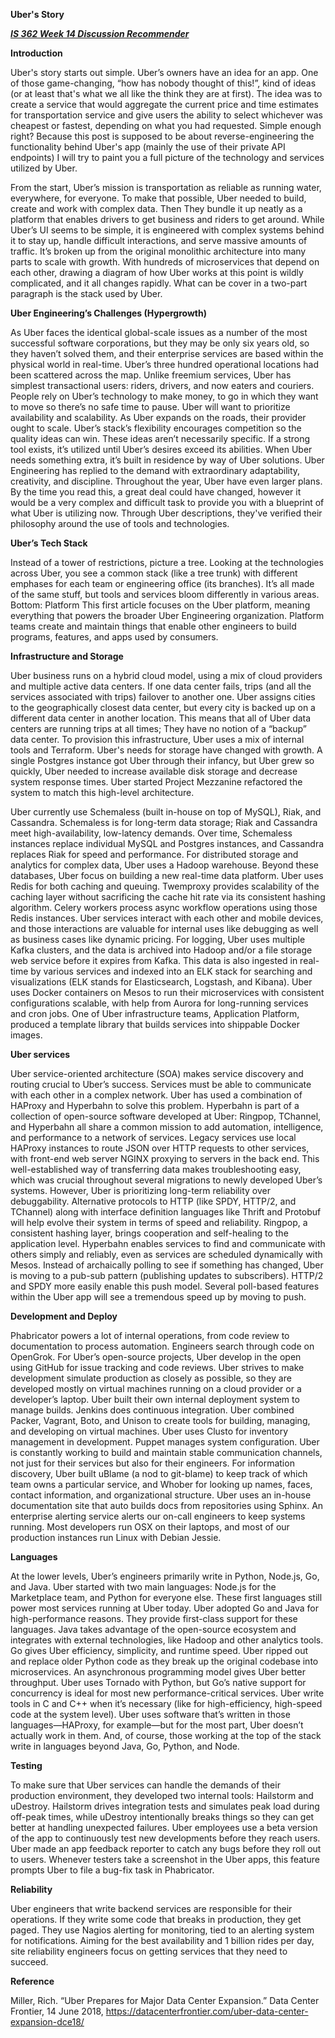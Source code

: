 <strong>Uber's Story</strong>

***<u>IS 362 Week 14 Discussion Recommender</u>***

**Introduction**

Uber's story starts out simple. Uber’s owners have an idea for an app. One of those game-changing, “how has nobody thought of this!”, kind of ideas (or at least that's what we all like the think they are at first). The idea was to create a service that would aggregate the current price and time estimates for transportation service and give users the ability to select whichever was cheapest or fastest, depending on what you had requested. Simple enough right? Because this post is supposed to be about reverse-engineering the functionality behind Uber's app (mainly the use of their private API endpoints) I will try to paint you a full picture of the technology and services utilized by Uber.

From the start, Uber’s mission is transportation as reliable as running water, everywhere, for everyone. To make that possible, Uber needed to build, create and work with complex data. Then They bundle it up neatly as a platform that enables drivers to get business and riders to get around. While Uber’s UI seems to be simple, it is engineered with complex systems behind it to stay up, handle difficult interactions, and serve massive amounts of traffic. It’s broken up from the original monolithic architecture into many parts to scale with growth. With hundreds of microservices that depend on each other, drawing a diagram of how Uber works at this point is wildly complicated, and it all changes rapidly. What can be cover in a two-part paragraph is the stack used by Uber.

**Uber Engineering’s Challenges (Hypergrowth)**

As Uber faces the identical global-scale issues as a number of the most successful software corporations, but they may be only six years old, so they haven’t solved them, and their enterprise services are based within the physical world in real-time. Uber’s three hundred operational locations had been scattered across the map. Unlike freemium services, Uber has simplest transactional users: riders, drivers, and now eaters and couriers. People rely on Uber’s technology to make money, to go in which they want to move so there’s no safe time to pause. Uber will want to prioritize availability and scalability. As Uber expands on the roads, their provider ought to scale. Uber’s stack’s flexibility encourages competition so the quality ideas can win. These ideas aren’t necessarily specific. If a strong tool exists, it’s utilized until Uber’s desires exceed its abilities. When Uber needs something extra, it’s built in residence by way of Uber solutions. Uber Engineering has replied to the demand with extraordinary adaptability, creativity, and discipline. Throughout the year, Uber have even larger plans. By the time you read this, a great deal could have changed, however it would be a very complex and difficult task to provide you with a blueprint of what Uber is utilizing now. Through Uber descriptions, they've verified their philosophy around the use of tools and technologies.

**Uber’s Tech Stack**

Instead of a tower of restrictions, picture a tree. Looking at the technologies across Uber, you see a common stack (like a tree trunk) with different emphases for each team or engineering office (its branches). It’s all made of the same stuff, but tools and services bloom differently in various areas. Bottom: Platform This first article focuses on the Uber platform, meaning everything that powers the broader Uber Engineering organization. Platform teams create and maintain things that enable other engineers to build programs, features, and apps used by consumers.

**Infrastructure and Storage**

Uber business runs on a hybrid cloud model, using a mix of cloud providers and multiple active data centers. If one data center fails, trips (and all the services associated with trips) failover to another one. Uber assigns cities to the geographically closest data center, but every city is backed up on a different data center in another location. This means that all of Uber data centers are running trips at all times; They have no notion of a “backup” data center. To provision this infrastructure, Uber uses a mix of internal tools and Terraform. Uber's needs for storage have changed with growth. A single Postgres instance got Uber through their infancy, but Uber grew so quickly, Uber needed to increase available disk storage and decrease system response times. Uber started Project Mezzanine refactored the system to match this high-level architecture.

Uber currently use Schemaless (built in-house on top of MySQL), Riak, and Cassandra. Schemaless is for long-term data storage; Riak and Cassandra meet high-availability, low-latency demands. Over time, Schemaless instances replace individual MySQL and Postgres instances, and Cassandra replaces Riak for speed and performance. For distributed storage and analytics for complex data, Uber uses a Hadoop warehouse. Beyond these databases, Uber focus on building a new real-time data platform. Uber uses Redis for both caching and queuing. Twemproxy provides scalability of the caching layer without sacrificing the cache hit rate via its consistent hashing algorithm. Celery workers process async workflow operations using those Redis instances. Uber services interact with each other and mobile devices, and those interactions are valuable for internal uses like debugging as well as business cases like dynamic pricing. For logging, Uber uses multiple Kafka clusters, and the data is archived into Hadoop and/or a file storage web service before it expires from Kafka. This data is also ingested in real-time by various services and indexed into an ELK stack for searching and visualizations (ELK stands for Elasticsearch, Logstash, and Kibana). Uber uses Docker containers on Mesos to run their microservices with consistent configurations scalable, with help from Aurora for long-running services and cron jobs. One of Uber infrastructure teams, Application Platform, produced a template library that builds services into shippable Docker images.

**Uber services**

Uber service-oriented architecture (SOA) makes service discovery and routing crucial to Uber’s success. Services must be able to communicate with each other in a complex network. Uber has used a combination of HAProxy and Hyperbahn to solve this problem. Hyperbahn is part of a collection of open-source software developed at Uber: Ringpop, TChannel, and Hyperbahn all share a common mission to add automation, intelligence, and performance to a network of services. Legacy services use local HAProxy instances to route JSON over HTTP requests to other services, with front-end web server NGINX proxying to servers in the back end. This well-established way of transferring data makes troubleshooting easy, which was crucial throughout several migrations to newly developed Uber’s systems. However, Uber is prioritizing long-term reliability over debuggability. Alternative protocols to HTTP (like SPDY, HTTP/2, and TChannel) along with interface definition languages like Thrift and Protobuf will help evolve their system in terms of speed and reliability. Ringpop, a consistent hashing layer, brings cooperation and self-healing to the application level. Hyperbahn enables services to find and communicate with others simply and reliably, even as services are scheduled dynamically with Mesos. Instead of archaically polling to see if something has changed, Uber is moving to a pub-sub pattern (publishing updates to subscribers). HTTP/2 and SPDY more easily enable this push model. Several poll-based features within the Uber app will see a tremendous speed up by moving to push.

**Development and Deploy**

Phabricator powers a lot of internal operations, from code review to documentation to process automation. Engineers search through code on OpenGrok. For Uber’s open-source projects, Uber develop in the open using GitHub for issue tracking and code reviews. Uber strives to make development simulate production as closely as possible, so they are developed mostly on virtual machines running on a cloud provider or a developer’s laptop. Uber built their own internal deployment system to manage builds. Jenkins does continuous integration. Uber combined Packer, Vagrant, Boto, and Unison to create tools for building, managing, and developing on virtual machines. Uber uses Clusto for inventory management in development. Puppet manages system configuration. Uber is constantly working to build and maintain stable communication channels, not just for their services but also for their engineers. For information discovery, Uber built uBlame (a nod to git-blame) to keep track of which team owns a particular service, and Whober for looking up names, faces, contact information, and organizational structure. Uber uses an in-house documentation site that auto builds docs from repositories using Sphinx. An enterprise alerting service alerts our on-call engineers to keep systems running. Most developers run OSX on their laptops, and most of our production instances run Linux with Debian Jessie.

**Languages**

At the lower levels, Uber’s engineers primarily write in Python, Node.js, Go, and Java. Uber started with two main languages: Node.js for the Marketplace team, and Python for everyone else. These first languages still power most services running at Uber today. Uber adopted Go and Java for high-performance reasons. They provide first-class support for these languages. Java takes advantage of the open-source ecosystem and integrates with external technologies, like Hadoop and other analytics tools. Go gives Uber efficiency, simplicity, and runtime speed. Uber ripped out and replace older Python code as they break up the original codebase into microservices. An asynchronous programming model gives Uber better throughput. Uber uses Tornado with Python, but Go’s native support for concurrency is ideal for most new performance-critical services. Uber write tools in C and C++ when it’s necessary (like for high-efficiency, high-speed code at the system level). Uber uses software that’s written in those languages—HAProxy, for example—but for the most part, Uber doesn’t actually work in them. And, of course, those working at the top of the stack write in languages beyond Java, Go, Python, and Node.

**Testing**

To make sure that Uber services can handle the demands of their production environment, they developed two internal tools: Hailstorm and uDestroy. Hailstorm drives integration tests and simulates peak load during off-peak times, while uDestroy intentionally breaks things so they can get better at handling unexpected failures. Uber employees use a beta version of the app to continuously test new developments before they reach users. Uber made an app feedback reporter to catch any bugs before they roll out to users. Whenever testers take a screenshot in the Uber apps, this feature prompts Uber to file a bug-fix task in Phabricator.

**Reliability**

Uber engineers that write backend services are responsible for their operations. If they write some code that breaks in production, they get paged. They use Nagios alerting for monitoring, tied to an alerting system for notifications. Aiming for the best availability and 1 billion rides per day, site reliability engineers focus on getting services that they need to succeed.

**Reference**

Miller, Rich. “Uber Prepares for Major Data Center Expansion.” Data Center Frontier, 14 June 2018, https://datacenterfrontier.com/uber-data-center-expansion-dce18/


